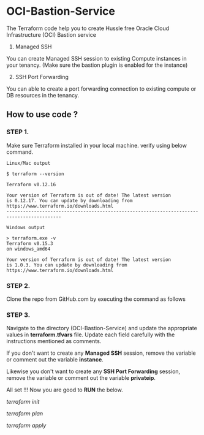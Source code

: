 # OCI-Bastion-Service
The Terraform code help you to create Hussle free Oracle Cloud Infrastructure (OCI) Bastion service

1. Managed SSH

You can create Managed SSH session to existing Compute instances in your tenancy. (Make sure the bastion plugin is enabled for the instance)

2. SSH Port Forwarding 

You can able to create a port forwarding connection to existing compute or DB resources in the tenancy. 

## How to use code ?

### STEP 1.

Make sure Terraform installed in your local machine. verify using below command. 

```
Linux/Mac output

$ terraform --version

Terraform v0.12.16

Your version of Terraform is out of date! The latest version
is 0.12.17. You can update by downloading from https://www.terraform.io/downloads.html
------------------------------------------------------------------------------------------

Windows output

> terraform.exe -v
Terraform v0.15.3
on windows_amd64

Your version of Terraform is out of date! The latest version
is 1.0.3. You can update by downloading from https://www.terraform.io/downloads.html

```
### STEP 2.

Clone the repo from GitHub.com by executing the command as follows 

### STEP 3. 
Navigate to the directory (OCI-Bastion-Service) and update the appropriate values in **terraform.tfvars** file. Update each field carefully with the instructions mentioned as comments.

If you don't want to create any **Managed SSH** session, remove the variable or comment out the variable **instance**.

Likewise you don't want to create any **SSH Port Forwarding** session, remove the variable or comment out the variable **privateip**.

All set !!! Now you are good to **RUN** the below.

*terraform init*

*terraform plan*

*terraform apply*



